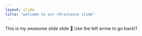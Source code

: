 ```yaml
---
layout: slide
title: "welcome to our christosss slide"
---
```

This is my awasome slide slide :tada:
Use the left arrow to go back!1
